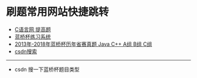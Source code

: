 # 刷题常用网站快捷跳转

- [C语言网 提高题](https://www.dotcpp.com/oj/problemset.php?difficulty=2)
- [蓝桥杯练习系统](http://lx.lanqiao.cn/problemsets.page)
- [2013年-2018年蓝桥杯历年省赛真题 Java C++ A组 B组 C组](https://www.bilibili.com/video/BV1GE411F7Pj)
- [csdn搜索](https://so.csdn.net/so/search/all)

---

- csdn 搜一下蓝桥杯题目类型